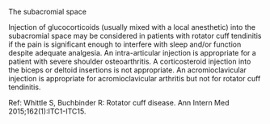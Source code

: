 The subacromial space

Injection of glucocorticoids (usually mixed with a local anesthetic) into the subacromial space may be
considered in patients with rotator cuff tendinitis if the pain is significant enough to interfere with sleep
and/or function despite adequate analgesia.
An intra-articular injection is appropriate for a patient with severe shoulder osteoarthritis. A corticosteroid
injection into the biceps or deltoid insertions is not appropriate. An acromioclavicular injection is
appropriate for acromioclavicular arthritis but not for rotator cuff tendinitis.

Ref: Whittle S, Buchbinder R: Rotator cuff disease. Ann Intern Med 2015;162(1):ITC1-ITC15.
